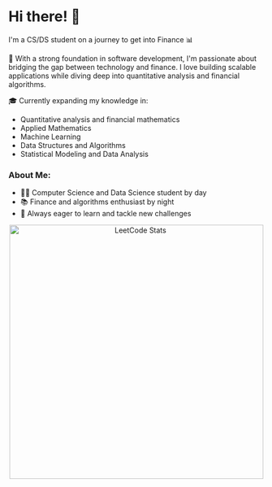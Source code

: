 # Hi there! 👋

I'm a CS/DS student on a journey to get into Finance 📊

🚀 With a strong foundation in software development, I'm passionate about bridging the gap between technology and finance. I love building scalable applications while diving deep into quantitative analysis and financial algorithms.

🎓 Currently expanding my knowledge in:
- Quantitative analysis and financial mathematics
- Applied Mathematics
- Machine Learning
- Data Structures and Algorithms
- Statistical Modeling and Data Analysis

### About Me:
- 👨‍💻 Computer Science and Data Science student by day
- 📚 Finance and algorithms enthusiast by night
- 🌱 Always eager to learn and tackle new challenges

<div align="center">
  <img src="https://leetcard.jacoblin.cool/TomEverson?theme=forest&font=Roboto%20Mono&ext=contest" width="500" alt="LeetCode Stats">
</div>
